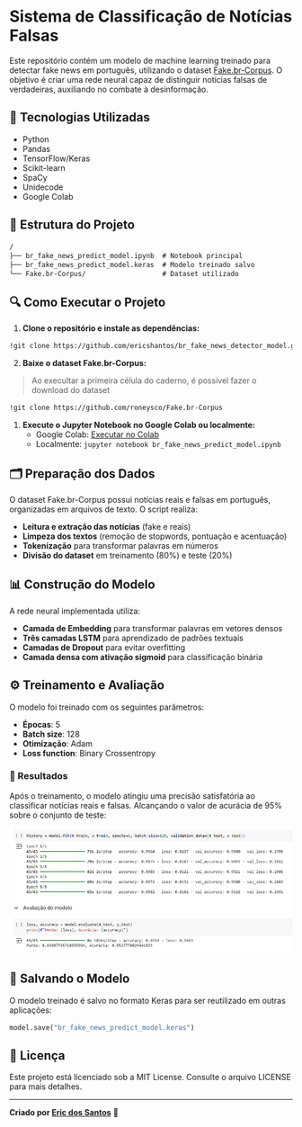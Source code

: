 # Sistema de Classificação de Notícias Falsas

Este repositório contém um modelo de machine learning treinado para detectar fake news em português, utilizando o dataset [Fake.br-Corpus](https://github.com/roneysco/Fake.br-Corpus). O objetivo é criar uma rede neural capaz de distinguir notícias falsas de verdadeiras, auxiliando no combate à desinformação.

## 📌 Tecnologias Utilizadas
- Python
- Pandas
- TensorFlow/Keras
- Scikit-learn
- SpaCy
- Unidecode
- Google Colab

## 📂 Estrutura do Projeto
```
/
├── br_fake_news_predict_model.ipynb  # Notebook principal
├── br_fake_news_predict_model.keras  # Modelo treinado salvo
└── Fake.br-Corpus/                   # Dataset utilizado
```

## 🔍 Como Executar o Projeto

1. **Clone o repositório e instale as dependências:**
```bash
!git clone https://github.com/ericshantos/br_fake_news_detector_model.git
```

2. **Baixe o dataset Fake.br-Corpus:**

> Ao execultar a primeira célula do caderno, é possível fazer o download do dataset

```bash
!git clone https://github.com/roneysco/Fake.br-Corpus
```

1. **Execute o Jupyter Notebook no Google Colab ou localmente:**
   - Google Colab: [Executar no Colab](https://colab.research.google.com/github/ericshantos/br_fake_news_detector_model/blob/main/br_fake_news_detector_model.ipynb)
   - Localmente: `jupyter notebook br_fake_news_predict_model.ipynb`

## 🗂️ Preparação dos Dados

O dataset Fake.br-Corpus possui notícias reais e falsas em português, organizadas em arquivos de texto. O script realiza:
- **Leitura e extração das notícias** (fake e reais)
- **Limpeza dos textos** (remoção de stopwords, pontuação e acentuação)
- **Tokenização** para transformar palavras em números
- **Divisão do dataset** em treinamento (80%) e teste (20%)

## 📊 Construção do Modelo

A rede neural implementada utiliza:
- **Camada de Embedding** para transformar palavras em vetores densos
- **Três camadas LSTM** para aprendizado de padrões textuais
- **Camadas de Dropout** para evitar overfitting
- **Camada densa com ativação sigmoid** para classificação binária

## ⚙️ Treinamento e Avaliação

O modelo foi treinado com os seguintes parâmetros:
- **Épocas**: 5
- **Batch size**: 128
- **Otimização**: Adam
- **Loss function**: Binary Crossentropy

### 🎯 Resultados
Após o treinamento, o modelo atingiu uma precisão satisfatória ao classificar notícias reais e falsas. Alcançando o valor de acurácia de 95% sobre o conjunto de teste:

![](./assets/result.png)

## 💾 Salvando o Modelo
O modelo treinado é salvo no formato Keras para ser reutilizado em outras aplicações:
```python
model.save("br_fake_news_predict_model.keras")
```

## 📜 Licença

Este projeto está licenciado sob a MIT License. Consulte o arquivo LICENSE para mais detalhes.

---
**Criado por [Eric dos Santos](https://github.com/ericshantos)** 🚀

